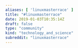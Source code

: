 ```yaml
---
aliases: [ 'linuxmasterrace' ]
title: "#linuxmasterrace"
date: 2019-01-03T10:35:14Z
draft: false
type: "community"
kind: "technology_and_science"
subreddit: "linuxmasterrace"
---
```

